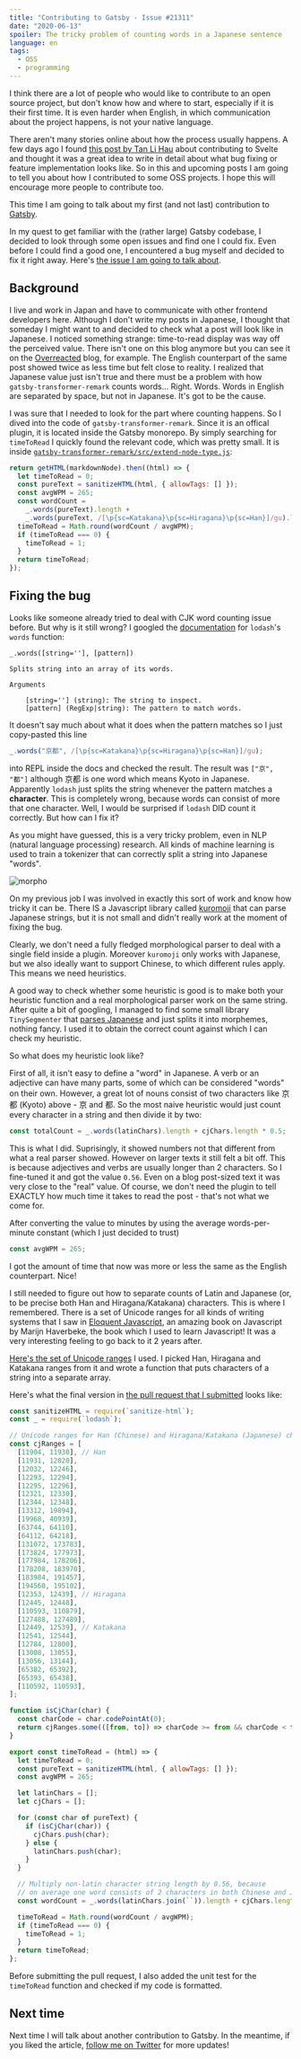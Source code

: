 ```yaml
---
title: "Contributing to Gatsby - Issue #21311"
date: "2020-06-13"
spoiler: The tricky problem of counting words in a Japanese sentence
language: en
tags:
  - OSS
  - programming
---
```


I think there are a lot of people who would like to contribute to an open source project, but don't know how and where to start, especially if it is their first time. It is even harder when English, in which communication about the project happens, is not your native language.

There aren't many stories online about how the process usually happens. A few days ago I found [this post by Tan Li Hau](https://lihautan.com/contributing-to-svelte-fixing-issue-4392/) about contributing to Svelte and thought it was a great idea to write in detail about what bug fixing or feature implementation looks like. So in this and upcoming posts I am going to tell you about how I contributed to some OSS projects. I hope this will encourage more people to contribute too.

This time I am going to talk about my first (and not last) contribution to [Gatsby](https://www.gatsbyjs.org/).

In my quest to get familiar with the (rather large) Gatsby codebase, I decided to look through some open issues and find one I could fix. Even before I could find a good one, I encountered a bug myself and decided to fix it right away. Here's [the issue I am going to talk about](https://github.com/gatsbyjs/gatsby/issues/21311).

## Background

I live and work in Japan and have to communicate with other frontend developers here. Although I don't write my posts in Japanese, I thought that someday I might want to and decided to check what a post will look like in Japanese. I noticed something strange: time-to-read display was way off the perceived value. There isn't one on this blog anymore but you can see it on the [Overreacted](https://overreacted.io/) blog, for example. The English counterpart of the same post showed twice as less time but felt close to reality. I realized that Japanese value just isn't true and there must be a problem with how `gatsby-transformer-remark` counts words... Right. Words. Words in English are separated by space, but not in Japanese. It's got to be the cause.

I was sure that I needed to look for the part where counting happens. So I dived into the code of `gatsby-transformer-remark`. Since it is an offical plugin, it is located inside the Gatsby monorepo.
By simply searching for `timeToRead` I quickly found the relevant code, which was pretty small. It is inside [`gatsby-transformer-remark/src/extend-node-type.js`](https://github.com/gatsbyjs/gatsby/blob/master/packages/gatsby-transformer-remark/src/extend-node-type.js):

```javascript
return getHTML(markdownNode).then((html) => {
  let timeToRead = 0;
  const pureText = sanitizeHTML(html, { allowTags: [] });
  const avgWPM = 265;
  const wordCount =
    _.words(pureText).length +
    _.words(pureText, /[\p{sc=Katakana}\p{sc=Hiragana}\p{sc=Han}]/gu).length;
  timeToRead = Math.round(wordCount / avgWPM);
  if (timeToRead === 0) {
    timeToRead = 1;
  }
  return timeToRead;
});
```

## Fixing the bug

Looks like someone already tried to deal with CJK word counting issue before. But why is it still wrong? I googled the [documentation](https://lodash.com/docs/#words) for `lodash`'s `words` function:

```plain
_.words([string=''], [pattern])

Splits string into an array of its words.

Arguments

    [string=''] (string): The string to inspect.
    [pattern] (RegExp|string): The pattern to match words.
```

It doesn't say much about what it does when the pattern matches so I just copy-pasted this line

```javascript
_.words("京都", /[\p{sc=Katakana}\p{sc=Hiragana}\p{sc=Han}]/gu);
```

into REPL inside the docs and checked the result. The result was `["京", "都"]` although 京都 is one word which means Kyoto in Japanese. Apparently `lodash` just splits the string whenever the pattern matches a **character**. This is completely wrong, because words can consist of more that one character. Well, I would be surprised if `lodash` DID count it correctly. But how can I fix it?

As you might have guessed, this is a very tricky problem, even in NLP (natural language processing) research. All kinds of machine learning is used to train a tokenizer that can correctly split a string into Japanese "words".

![morpho](/assets/morpho.png)

On my previous job I was involved in exactly this sort of work and know how tricky it can be. There IS a Javascript library called [kuromoji](https://github.com/takuyaa/kuromoji.js) that can parse Japanese strings, but it is not small and didn't really work at the moment of fixing the bug.

Clearly, we don't need a fully fledged morphological parser to deal with a single field inside a plugin. Moreover `kuromoji` only works with Japanese, but we also ideally want to support Chinese, to which different rules apply. This means we need heuristics.

A good way to check whether some heuristic is good is to make both your heuristic function and a real morphological parser work on the same string. After quite a bit of googling, I managed to find some small library `TinySegmenter` that [parses Japanese](http://chasen.org/~taku/software/TinySegmenter/) and just splits it into morphemes, nothing fancy. I used it to obtain the correct count against which I can check my heuristic.

So what does my heuristic look like?

First of all, it isn't easy to define a "word" in Japanese. A verb or an adjective can have many parts, some of which can be considered "words" on their own. However, a great lot of nouns consist of two characters like 京都 (Kyoto) above - 京 and 都. So the most naive heuristic would just count every character in a string and then divide it by two:

```javascript
const totalCount = _.words(latinChars).length + cjChars.length * 0.5;
```

This is what I did. Suprisingly, it showed numbers not that different from what a real parser showed. However on larger texts it still felt a bit off. This is because adjectives and verbs are usually longer than 2 characters. So I fine-tuned it and got the value `0.56`. Even on a blog post-sized text it was very close to the "real" value. Of course, we don't need the plugin to tell EXACTLY how much time it takes to read the post - that's not what we come for.

After converting the value to minutes by using the average words-per-minute constant (which I just decided to trust)

```javascript
const avgWPM = 265;
```

I got the amount of time that now was more or less the same as the English counterpart. Nice!

I still needed to figure out how to separate counts of Latin and Japanese (or, to be precise both Han and Hiragana/Katakana) characters. This is where I remembered. There is a set of Unicode ranges for all kinds of writing systems that I saw in [Eloquent Javascript](https://eloquentjavascript.net/), an amazing book on Javascript by Marijn Haverbeke, the book which I used to learn Javascript! It was a very interesting feeling to go back to it 2 years after.

[Here's the set of Unicode ranges](https://eloquentjavascript.net/code/scripts.js) I used. I picked Han, Hiragana and Katakana ranges from it and wrote a function that puts characters of a string into a separate array.

Here's what the final version in [the pull request that I submitted](https://github.com/gatsbyjs/gatsby/pull/21312) looks like:

```javascript
const sanitizeHTML = require(`sanitize-html`);
const _ = require(`lodash`);

// Unicode ranges for Han (Chinese) and Hiragana/Katakana (Japanese) characters
const cjRanges = [
  [11904, 11930], // Han
  [11931, 12020],
  [12032, 12246],
  [12293, 12294],
  [12295, 12296],
  [12321, 12330],
  [12344, 12348],
  [13312, 19894],
  [19968, 40939],
  [63744, 64110],
  [64112, 64218],
  [131072, 173783],
  [173824, 177973],
  [177984, 178206],
  [178208, 183970],
  [183984, 191457],
  [194560, 195102],
  [12353, 12439], // Hiragana
  [12445, 12448],
  [110593, 110879],
  [127488, 127489],
  [12449, 12539], // Katakana
  [12541, 12544],
  [12784, 12800],
  [13008, 13055],
  [13056, 13144],
  [65382, 65392],
  [65393, 65438],
  [110592, 110593],
];

function isCjChar(char) {
  const charCode = char.codePointAt(0);
  return cjRanges.some(([from, to]) => charCode >= from && charCode < to);
}

export const timeToRead = (html) => {
  let timeToRead = 0;
  const pureText = sanitizeHTML(html, { allowTags: [] });
  const avgWPM = 265;

  let latinChars = [];
  let cjChars = [];

  for (const char of pureText) {
    if (isCjChar(char)) {
      cjChars.push(char);
    } else {
      latinChars.push(char);
    }
  }

  // Multiply non-latin character string length by 0.56, because
  // on average one word consists of 2 characters in both Chinese and Japanese
  const wordCount = _.words(latinChars.join(``)).length + cjChars.length * 0.56;

  timeToRead = Math.round(wordCount / avgWPM);
  if (timeToRead === 0) {
    timeToRead = 1;
  }
  return timeToRead;
};
```

Before submitting the pull request, I also added the unit test for the `timeToRead` function and checked if my code is formatted.

## Next time

Next time I will talk about another contribution to Gatsby. In the meantime, if you liked the article, [follow me on Twitter](https://twitter.com/maaiiya8) for more updates!
